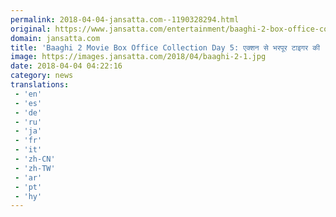 ```yaml
---
permalink: 2018-04-04-jansatta.com--1190328294.html
original: https://www.jansatta.com/entertainment/baaghi-2-box-office-collection-day-5-tiger-shroff-and-disha-patani-baghi-2-box-office-collection-report-day-5-movie-will-enter-in-100-crore-club-soon/620399/
domain: jansatta.com
title: 'Baaghi 2 Movie Box Office Collection Day 5: एक्शन से भरपूर टाइगर की ‘बाघी 2’को मिल रहा दर्शकों का प्यार, जानिए अब तक की कमाई'
image: https://images.jansatta.com/2018/04/baaghi-2-1.jpg
date: 2018-04-04 04:22:16
category: news
translations: 
 - 'en'
 - 'es'
 - 'de'
 - 'ru'
 - 'ja'
 - 'fr'
 - 'it'
 - 'zh-CN'
 - 'zh-TW'
 - 'ar'
 - 'pt'
 - 'hy'
---
```


